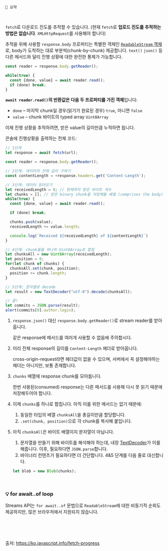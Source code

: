 ```
📍 요약
```

<br>

`fetch`로 다운로드 진도를 추적할 수 있습니다. (현재 `fetch`로 **업로드 진도를 추적하는 방법은 없습니다**. `XMLHttpRequest`를 사용해야 합니다)

추적을 위해 사용할 `response.body` 프로퍼티는 특별한 객체인 [`ReadableStream` 객체](https://streams.spec.whatwg.org/#rs-class)로, body가 도착하는 대로 부분씩(chunk-by-chunk) 제공합니다. `text()` `json()` 등 다른 메서드와 달리 진행 상황에 대한 완전한 통제가 가능합니다.

```js
const reader = response.body.getReader();

while(true) {
  const {done, value} = await reader.read();
  if (done) break;
}
```

**`await reader.read()`의 반환값은 다음 두 프로퍼티를 가진 객체**입니다:

- `done` – 마지막 chunk일 경우(읽기가 완료된 경우) `true`, 아니면 `false`
- `value` – chunk 바이트의 typed array `Uint8Array`

이제 진행 상황을 추적하려면, 받은 value의 길이만큼 누적하면 됩니다.

콘솔에 진행상황을 출력하는 전체 코드:

```js
// 1단계
let response = await fetch(url);

const reader = response.body.getReader();

// 2단계: 데이터의 전체 길이 구하기
const contentLength = +response.headers.get('Content-Length');

// 3단계: 데이터 읽어오기
let receivedLength = 0; // 현재까지 받은 바이트 개수
let chunks = []; // 받은 binary chunk을 저장해둘 배열 (comprises the body)
while(true) {
  const {done, value} = await reader.read();

  if (done) break;

  chunks.push(value);
  receivedLength += value.length;

  console.log(`Received ${receivedLength} of ${contentLength}`)
}

// 4단계: chunk들을 하나의 Uint8Array로 합침
let chunksAll = new Uint8Array(receivedLength);
let position = 0;
for(let chunk of chunks) {
  chunksAll.set(chunk, position);
  position += chunk.length;
}

// 5단계: 문자열로 decode
let result = new TextDecoder("utf-8").decode(chunksAll);

// 끝!
let commits = JSON.parse(result);
alert(commits[0].author.login);
```

1. `response.json()` 대신 `response.body.getReader()`로 stream reader를 받아옵니다.   

   같은 response에 메서드를 여러개 사용할 수 없음에 주의합시다.
2. 미리 전체 response의 길이를 `Content-Length` 헤더로 받아옵니다.   

   cross-origin-request라면 헤더값이 없을 수 있으며, 서버에서 꼭 설정해야하는 헤더는 아니지만, 보통 존재합니다.
3. `chunks` 배열에 response chunk를 모아둡니다.

   한번 사용된(consumed) response는 다른 메서드를 사용해 다시 못 읽기 때문에 저장해두어야 합니다.
4. 이제 `chunks`를 하나로 합칩니다. 아직 이를 위한 메서드는 없기 때문에:

   1. 동일한 타입의 배열 `chunksAll`을 총길이만큼 할당합니다.
   2. `.set(chunk, position)`으로 각 chunk를 복사해 붙입니다.
5. 아직 `chunksAll`은 바이트 배열이지 문자열이 아닙니다.

   1. 문자열을 만들기 위해 바이트를 해석해야 하는데, 내장 [TextDecoder](https://ko.javascript.info/text-decoder)가 이를 해줍니다. 이후, 필요하다면 `JSON.parse`합니다.
   2. 바이너리 컨텐츠가 필요하다면 더 간단합니다. 4&5 단계를 다음 줄로 대신합니다.

   ```js
   let blob = new Blob(chunks);
   ```

<br>

### 💡 for await..of loop

Streams API는 `for await..of` 문법으로 `ReadableStream`에 대한 비동기적 순회도 제공하지만, 많은 브라우저에서 지원되지 않습니다.

<br><br><br>

출처: https://ko.javascript.info/fetch-progress
